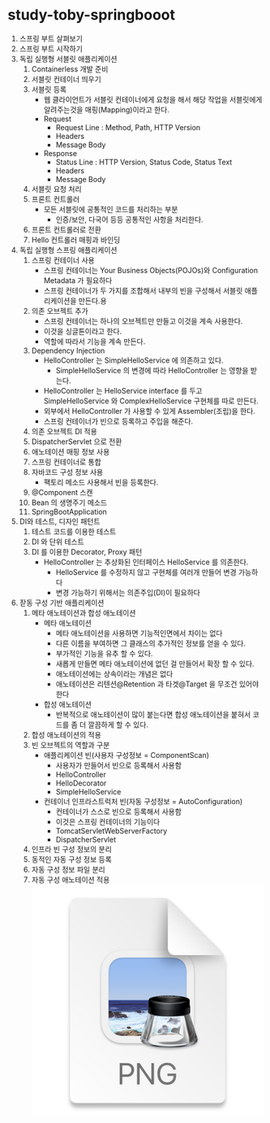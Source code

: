 # study-toby-springbooot

1. 스프링 부트 살펴보기
2. 스프링 부트 시작하기
3. 독립 실행형 서블릿 애플리케이션
    1. Containerless 개발 준비
    2. 서블릿 컨테이너 띄우기
    3. 서블릿 등록
        - 웹 클라이언트가 서블릿 컨테이너에게 요청을 해서 해당 작업을 서블릿에게 알려주는것을 매핑(Mapping)이라고 한다.
        - Request
          - Request Line : Method, Path, HTTP Version
          - Headers
          - Message Body
        - Response
          - Status Line : HTTP Version, Status Code, Status Text
          - Headers
          - Message Body
    4. 서블릿 요청 처리
    5. 프론트 컨트롤러
        - 모든 서블릿에 공통적인 코드를 처리하는 부분
          - 인증/보안, 다국어 등등 공통적인 사항을 처리한다.
    6. 프론트 컨트롤러로 전환
    7. Hello 컨트롤러 매핑과 바인딩 
4. 독립 실행형 스프링 애플리케이션
    1. 스프링 컨테이너 사용
        - 스프링 컨테이너는 Your Business Objects(POJOs)와 Configuration Metadata 가 필요하다
        - 스프링 컨테이너가 두 가지를 조합해서 내부의 빈을 구성해서 서블릿 애플리케이션을 만든다.용
    2. 의존 오브젝트 추가
        - 스프링 컨테이너는 하나의 오브젝트만 만들고 이것을 계속 사용한다.
        - 이것을 싱글톤이라고 한다.
        - 역할에 따라서 기능을 계속 만든다.
    3. Dependency Injection
        - HelloController 는 SimpleHelloService 에 의존하고 있다.
          - SimpleHelloService 의 변경에 따라 HelloController 는 영향을 받는다.
        - HelloController 는 HelloService interface 를 두고 SimpleHelloService 와 ComplexHelloService 구현체를 따로 만든다.
        - 외부에서 HelloController 가 사용할 수 있게 Assembler(조립)을 한다.
        - 스프링 컨테이너가 빈으로 등록하고 주입을 해준다.
    4. 의존 오브젝트 DI 적용
    5. DispatcherServlet 으로 전환 
    6. 애노테이션 매핑 정보 사용
    7. 스프링 컨테이너로 통합
    8. 자바코드 구성 정보 사용
        - 팩토리 메소드 사용해서 빈을 등록한다.
    9. @Component 스캔
    10. Bean 의 생명주기 메소드
    11. SpringBootApplication
5. DI와 테스트, 디자인 패턴트
    1. 테스트 코드를 이용한 테스트
    2. DI 와 단위 테스트 
    3. DI 를 이용한 Decorator, Proxy 패턴
        - HelloController 는 추상화된 인터페이스 HelloService 를 의존한다.
          - HelloService 를 수정하지 않고 구현체를 여러개 만들어 변경 가능하다
          - 변경 가능하기 위해서는 의존주입(DI)이 필요하다
6. 잗동 구성 기반 애플리케이션
    1. 메타 애노테이션과 합성 애노테이션
        - 메타 애노테이션
          - 메타 애노테이션을 사용하면 기능적인면에서 차이는 없다
          - 다른 이름을 부여하면 그 클래스의 추가적인 정보를 얻을 수 있다.
          - 부가적인 기능을 유추 할 수 있다.
          - 새롭게 만들면 메타 애노테이션에 없던 걸 만들어서 확장 할 수 있다.
          - 애노테이션에는 상속이라는 개념은 없다
          - 애노테이션은 리텐션@Retention 과 타겟@Target 을 무조건 있어야 한다
        - 합성 애노테이션
          - 반복적으로 애노테이션이 많이 붙는다면 합성 애노테이션을 붙혀서 코드를 좀 더 깔끔하게 할 수 있다.
    2. 합성 애노테이션의 적용
    3. 빈 오브젝트의 역할과 구분
        - 애플리케이션 빈(사용자 구성정보 = ComponentScan)
          - 사용자가 만들어서 빈으로 등록해서 사용함
          - HelloController
          - HelloDecorator
          - SimpleHelloService
        - 컨테이너 인프라스트럭처 빈(자동 구성정보 = AutoConfiguration)
          - 컨테이너가 스스로 빈으로 등록해서 사용함
          - 이것은 스프링 컨테이너의 기능이다
          - TomcatServletWebServerFactory
          - DispatcherServlet
    4. 인프라 빈 구성 정보의 분리
    5. 동적인 자동 구성 정보 등록
    6. 자동 구성 정보 파일 분리
    7. 자동 구성 애노테이션 적용
        ![img.png](img.png)